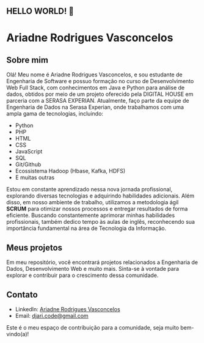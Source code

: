 ## HELLO WORLD! 👋

# Ariadne Rodrigues Vasconcelos

## Sobre mim
Olá! Meu nome é Ariadne Rodrigues Vasconcelos, e sou estudante de Engenharia de Software e possuo formação no curso de Desenvolvimento Web Full Stack, com conhecimentos em Java e Python para análise de dados, obtidos por meio de um projeto oferecido pela DIGITAL HOUSE em parceria com a SERASA EXPERIAN. Atualmente, faço parte da equipe de Engenharia de Dados na Serasa Experian, onde trabalhamos com uma ampla gama de tecnologias, incluindo:

- Python
- PHP
- HTML
- CSS
- JavaScript
- SQL
- Git/Github
- Ecossistema Hadoop (Hbase, Kafka, HDFS)
- E muitas outras

Estou em constante aprendizado nessa nova jornada profissional, explorando diversas tecnologias e adquirindo habilidades adicionais. Além disso, em nosso ambiente de trabalho, utilizamos a metodologia ágil **SCRUM** para otimizar nossos processos e entregar resultados de forma eficiente. Buscando constantemente aprimorar minhas habilidades profissionais, também dedico tempo às aulas de inglês, reconhecendo sua importância fundamental na área de Tecnologia da Informação.

## Meus projetos
Em meu repositório, você encontrará projetos relacionados a Engenharia de Dados, Desenvolvimento Web e muito mais. Sinta-se à vontade para explorar e contribuir para o crescimento dessa comunidade.

## Contato
- LinkedIn: [Ariadne Rodrigues Vasconcelos](https://www.linkedin.com/in/devari)
- Email: djari.code@gmail.com

Este é o meu espaço de contribuição para a comunidade, seja muito bem-vindo(a)!
